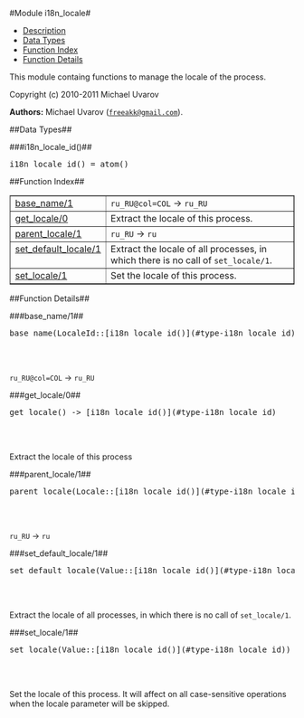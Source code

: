 

#Module i18n_locale#
* [Description](#description)
* [Data Types](#types)
* [Function Index](#index)
* [Function Details](#functions)


This module containg functions to manage the locale of the process.



Copyright (c) 2010-2011 Michael Uvarov

__Authors:__ Michael Uvarov ([`freeakk@gmail.com`](mailto:freeakk@gmail.com)).
<a name="types"></a>

##Data Types##




###<a name="type-i18n_locale_id">i18n_locale_id()</a>##



<pre>i18n_locale_id() = atom()</pre>
<a name="index"></a>

##Function Index##


<table width="100%" border="1" cellspacing="0" cellpadding="2" summary="function index"><tr><td valign="top"><a href="#base_name-1">base_name/1</a></td><td><code>ru_RU@col=COL</code> -> <code>ru_RU</code></td></tr><tr><td valign="top"><a href="#get_locale-0">get_locale/0</a></td><td>Extract the locale of this process.</td></tr><tr><td valign="top"><a href="#parent_locale-1">parent_locale/1</a></td><td><code>ru_RU</code> -> <code>ru</code></td></tr><tr><td valign="top"><a href="#set_default_locale-1">set_default_locale/1</a></td><td>Extract the locale of all processes, in which
there is no call of <code>set_locale/1</code>.</td></tr><tr><td valign="top"><a href="#set_locale-1">set_locale/1</a></td><td>Set the locale of this process.</td></tr></table>


<a name="functions"></a>

##Function Details##

<a name="base_name-1"></a>

###base_name/1##




<pre>base_name(LocaleId::[i18n_locale_id()](#type-i18n_locale_id)) -&gt; [i18n_locale_id()](#type-i18n_locale_id)</pre>
<br></br>




`ru_RU@col=COL` -> `ru_RU`<a name="get_locale-0"></a>

###get_locale/0##




<pre>get_locale() -&gt; [i18n_locale_id()](#type-i18n_locale_id)</pre>
<br></br>




Extract the locale of this process<a name="parent_locale-1"></a>

###parent_locale/1##




<pre>parent_locale(Locale::[i18n_locale_id()](#type-i18n_locale_id)) -&gt; [i18n_locale_id()](#type-i18n_locale_id)</pre>
<br></br>




`ru_RU` -> `ru`<a name="set_default_locale-1"></a>

###set_default_locale/1##




<pre>set_default_locale(Value::[i18n_locale_id()](#type-i18n_locale_id)) -&gt; [i18n_locale_id()](#type-i18n_locale_id)</pre>
<br></br>




Extract the locale of all processes, in which
there is no call of `set_locale/1`.<a name="set_locale-1"></a>

###set_locale/1##




<pre>set_locale(Value::[i18n_locale_id()](#type-i18n_locale_id)) -&gt; [i18n_locale_id()](#type-i18n_locale_id)</pre>
<br></br>




Set the locale of this process.
It will affect on all case-sensitive operations
when the locale parameter will be skipped.